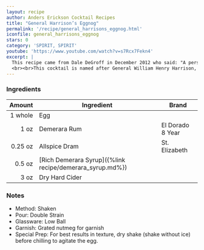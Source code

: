 ```yaml
---
layout: recipe
author: Anders Erickson Cocktail Recipes
title: "General Harrison’s Eggnog"
permalink: '/recipe/general_harrisons_eggnog.html'
iconfile: general_harrisons_eggnog
stars: 0
category: 'SPIRIT, SPIRIT'
youtube: 'https://www.youtube.com/watch?v=s7Rcx7Fekn4'
excerpt: |
  This recipe came from Dale DeGroff in December 2012 who said: "A personal favourite, adapted from a recipe from Jerry Thomas' 1862 <i>How to Mix Drinks</i>: a totally different take on eggnog – made as a single-serve drink it includes a raw egg, so you need to shake the hell out of it."
  <br><br>This cocktail is named after General William Henry Harrison, the American president to hold office for the shortest period. He was elected 4th March 1841 and died a month to the day later of pneumonia. Harrison was known for his drinking and cider was one of his preferred tipples. It is said that this eggnog was his favourite drink.
---
```


### Ingredients

| Amount  | Ingredient                      | Brand            |
| ------: | ------------------------------- | ---------------- |
| 1 whole | Egg |
| 1 oz | Demerara Rum | El Dorado 8 Year |
| 0.25 oz | Allspice Dram | St. Elizabeth |
| 0.5 oz | [Rich Demerara Syrup]({%link recipe/demerara_syrup.md%})|
| 3 oz | Dry Hard Cider |

 ### Notes

- Method: Shaken
- Pour: Double Strain
- Glassware: Low Ball
- Garnish: Grated nutmeg for garnish
- Special Prep: For best results in texture, dry shake (shake without ice) before chilling to agitate the egg.
